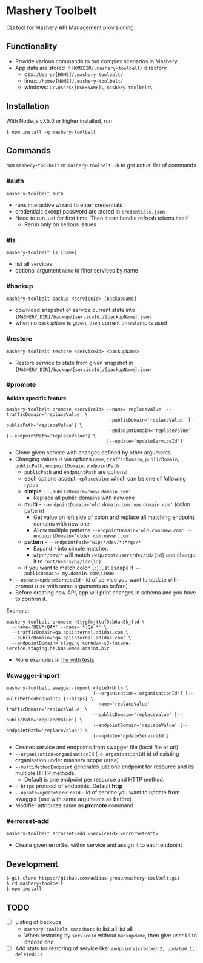# Mashery Toolbelt

CLI tool for Mashery API Management provisioning.



## Functionality

- Provide various commands to run complex scenarios in Mashery
- App data are stored in `HOMEDIR/.mashery-toolbelt/` directory
  - osx: `/Users/[HOME]/.mashery-toolbelt/`
  - linux: `/home/[HOME]/.mashery-toolbelt/`
  - windows: `C:\Users\[USERNAME]\.mashery-toolbelt\`



## Installation

With Node.js v7.5.0 or higher installed, run

```
$ npm install -g mashery-toolbelt
```



## Commands

run `mashery-toolbelt` or `mashery-toolbelt -h` to get actual list of commands


### #auth

```
mashery-toolbelt auth
```

- runs interactive wizard to enter credentials
- credentials except password are stored in `credentials.json`
- Need to run just for first time. Then it can handle refresh tokens itself
  - Rerun only on serious issues


### #ls

```
mashery-toolbelt ls [name]
```

- list all services
- optional argument `name` to filter services by name


### #backup

```
mashery-toolbelt backup <serviceId> [backupName]
```

- download snapshot of service current state into `[MASHERY_DIR]/backup/[serviceId]/[backupName].json`
- when no `backupName` is given, then current timestamp is used


### #restore

```
mashery-toolbelt restore <serviceId> <backupName>
```

- Restore service to state from given snapshot in `[MASHERY_DIR]/backup/[serviceId]/[backupName].json`


### #promote

**Adidas specific feature**


```
mashery-toolbelt promote <serviceId> --name='replaceValue' --trafficDomain='replaceValue' \
                                     --publicDomain='replaceValue' [--publicPath='replaceValue'] \
                                     --endpointDomain='replaceValue' [--endpointPath='replaceValue'] \
                                     [--update='updateServiceId']
```

- Clone given service with changes defined by other arguments
- Changing values is via options `name`, `trafficDomain`, `publicDomain`, `publicPath`, `endpointDomain`, `endpointPath`
  - `publicPath` and `endpointPath` are optional
  - each options accept `replaceValue` which can be one of following types
  - **simple** - `--publicDomain='new.domain.com'`
    - Replace all public domains with new one
  - **multi** - `--endpointDomain='old.domain.com:new.domain.com'` (colon pattern)
    - Get value on left side of colon and replace all matching endpoint domains with new one
    - Allow multiple patterns `--endpointDomain='old.com:new.com' --endpointDomain='older.com:newer.com'`
  - **pattern** - `--endpointPath='wip/*/dev/*:*/qa/*'`
    - Expand `*` into simple matcher.
    - `wip/*/dev/*` will match `/wip/root/users/dev/id/{id}` and change it to `root/users/qa/id/{id}`
  - if you want to match colon (`:`) just escape it `--publicDomain='my.domain.com\:3000`
- `--update=updateServiceId` - id of service you want to update with promot (use with same arguments as before)
- Before creating new API, app will print changes in schema and you have to confirm it.


Example:

```
mashery-toolbelt promote h9tygfmjttuf9sb6ah8kjftd \
  --name='DEV*:QA*' --name='*:QA *' \
  --trafficDomain=qa.apiinternal.adidas.com \
  --publicDomain='qa.apiinternal.adidas.com' \
  --endpointDomain='staging.coredam-s3-facade-service.staging.he.k8s.emea.adsint.biz
```

- More examples in [file with tests](test/workflow/adidas/promoteApi.test.js)

### #swagger-import

```
mashery-toolbelt swagger-import <fileOrUrl> \
                                [--organisation='organisationId'] [--multiMethodEndpoint] [--https] \
                                --name='replaceValue' --trafficDomain='replaceValue' \
                                --publicDomain='replaceValue' [--publicPath='replaceValue'] \
                                --endpointDomain='replaceValue' [--endpointPath='replaceValue'] \
                                [--update='updateServiceId']
```

- Creates service and endpoints from swagger file (local file or url)
- `--organisation=organisationId` (`-o organisationId`) id of existing organisation under mashery scope (area)
- `--multiMethodEndpoint` generates just one endpoint for resource and its multiple HTTP methods.
  - Default is one endpoint per resource and HTTP method.
- `--https` protocol of endpoints. Default **http**
- `--update=updateServiceId` - id of service you want to update from swagger (use with same arguments as before)
- Modifier attributes same as **promote** command



### #errorset-add

```
mashery-toolbelt errorset-add <serviceId> <errorSetPath>
```

- Create given errorSet within service and assign it to each endpoint



## Development

```
$ git clone https://github.com/adidas-group/mashery-toolbelt.git
$ cd mashery-toolbelt
$ npm install
```


## TODO

- [ ] Listing of backups
  - `mashery-toolbelt snapshots` to list all list all
  - When restoring by `serviceId` without `backupName`, then give user UI to choose one
- [ ] Add stats for restoring of service like: `endpoints(created:2, updated:1, deleted:3)`
